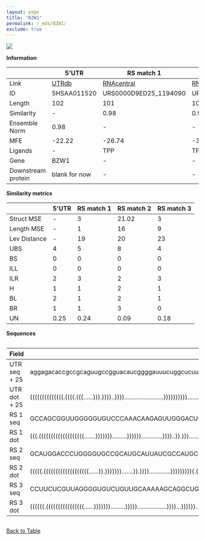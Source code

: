 ```yaml
---
layout: page
title: "BZW1"
permalink: /_mds/BZW1/
exclude: true
---
```




![](../../alns_9.28.22/aln_5HSAA011520_0.960.png?raw=true)


**Information**

| | 5'UTR       | RS match 1   | RS match 2  | RS match 3 |
| ---- | ----------- | ----------- | ----------- | ----------- |
| Link | <a href="http://utrdb.ba.itb.cnr.it/getutr/5HSAA011520/1" target="_blank" rel="noopener noreferrer">UTRdb</a>   | <a href="https://rnacentral.org/rna/URS0000D9ED25/1194090" target="_blank" rel="noopener noreferrer">RNAcentral</a>     |<a href="https://rnacentral.org/rna/URS0000C61555/1523418" target="_blank" rel="noopener noreferrer">RNAcentral</a>  | <a href="https://rnacentral.org/rna/URS0000DB3EBD/1484053" target="_blank" rel="noopener noreferrer">RNAcentral</a>   |
| ID | 5HSAA011520     | URS0000D9ED25_1194090     | URS0000C61555_1523418     | URS0000DB3EBD_1484053     |
| Length | 102     |  101    | 106   |  99    |
| Similarity | - | 0.98 | 0.95 | 0.96 |
| Ensemble Norm | 0.98 | - | - | - |
| MFE | -22.22 | -26.74 | -33.22 | -19.90 |
| Ligands | - | TPP | TPP | TPP |
| Gene | BZW1 | - | - | - |
| Downstream protein | blank for now    |    -    | -  | - |


**Similarity metrics**

| | 5'UTR       | RS match 1   | RS match 2  | RS match 3 |
| ---- | ----------- | ----------- | ----------- | ----------- |
| Struct MSE | - | 3 | 21.02 | 3 |
| Length MSE | - | 1 | 16 | 9 |
| Lev Distance | - | 19 | 20 | 23 |
| UBS| 4 | 5 | 8 | 4 |
| BS | 0 | 0 | 0 | 0 |
| ILL | 0 | 0 | 0 | 0 |
| ILR | 2 | 3 | 2 | 3 |
| H | 1 | 1 | 2 | 1 |
| BL | 2 | 1 | 2 | 1 |
| BR | 1 | 1 | 3 | 0 |
| UN | 0.25 | 0.24 | 0.09 | 0.18 |

**Sequences**


<div style="overflow-x:auto;">

<table>
<colgroup>
<col width="30%" />
<col width="70%" />
</colgroup>
<thead>
<tr class="header">
<th>Field</th>
<th>Description</th>
</tr>
</thead>
<tbody>
<tr>
<td markdown="span">UTR seq + 25 </td>
<td markdown="span"> aggagacaccgccgcaguugccgguacaucggggauuucuggcucuuuccucuucgccuuaaauucgggugucuuuuATGAATAATCAAAAGCAGCAAAAGC </td>
</tr>
<tr>
<td markdown="span">UTR dot + 25  </td>
<td markdown="span"> ((((((((((((((.((((.(((......))).))))..))))........................)))))))))).........................
</td>
</tr>


<tr>
<td markdown="span">RS 1 seq </td>
<td markdown="span"> GCCAGCGGUUGGGGGUGUCCCAAACAAGAGUUGGGACUGAGAUCAGACCCCUCGAACUUGAUCCGGACCAUGCCGGCGAAAGGAAACCAACGGCUUCAUUA
</td>
</tr>


<tr>
<td markdown="span">RS 1 dot </td>
<td markdown="span"> (((.(((((((((((((((((((.......))))))).........)))))).............))))..)).)))........................
</td>
</tr>


<tr>
<td markdown="span">RS 2 seq </td>
<td markdown="span"> GCAUGGACCCUGGGGUGCCGCAUGCAUUAUCGCCAUGCGGCUGAGAUCACACCCAUCGAACCUGAUCCGGGUCAUGCCGGCGAAGGGAGAAGGCGGAAAUGAGUUU
</td>
</tr>


<tr>
<td markdown="span">RS 2 dot </td>
<td markdown="span"> (((((.(((((((((((((((((((......)).))))))).......)).)))).............)))))))))(.((...........)).)..........
</td>
</tr>


<tr>
<td markdown="span">RS 3 seq </td>
<td markdown="span"> CCUUCUCGUUAGGGGUGUCUGUUGCAAAAAGCAGGCUGAGAUUAUACCCUGAAACCUGAUAUGUAUAAUGACAGCGGAGGGAAACGAAGAGUGCAUUUG
</td>
</tr>


<tr>
<td markdown="span">RS 3 dot </td>
<td markdown="span"> ((((((.((((((((((((((((......))))))).........)))))..................))))...))))))..................
</td>
</tr>

</tbody>
</table>


</div>


[Back to Table](../../display)
